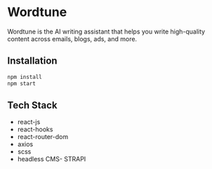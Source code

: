 # Wordtune

Wordtune is the AI writing assistant that helps you write high-quality content across emails, blogs, ads, and more.

## Installation


```bash
npm install
npm start
```

## Tech Stack

* react-js
* react-hooks
* react-router-dom
* axios
* scss
* headless CMS- STRAPI